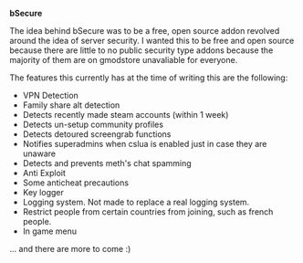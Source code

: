 **bSecure**

The idea behind bSecure was to be a free, open source addon revolved around the idea of server security. I wanted this to be free and open source because there are little to no public security type addons because the majority of them are on gmodstore unavaliable for everyone.

The features this currently has at the time of writing this are the following:
- VPN Detection
- Family share alt detection
- Detects recently made steam accounts (within 1 week)
- Detects un-setup community profiles
- Detects detoured screengrab functions
- Notifies superadmins when cslua is enabled just in case they are unaware
- Detects and prevents meth's chat spamming
- Anti Exploit
- Some anticheat precautions
- Key logger
- Logging system. Not made to replace a real logging system.
- Restrict people from certain countries from joining, such as french people.
- In game menu

... and there are more to come :)
